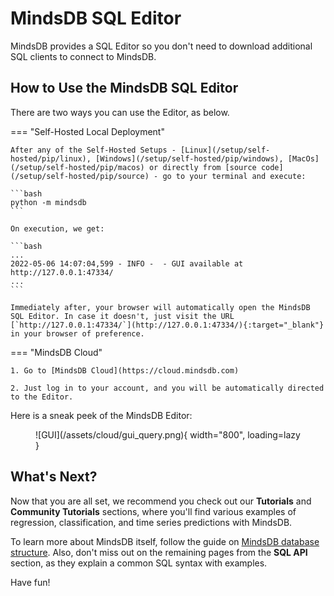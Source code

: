# MindsDB SQL Editor

MindsDB provides a SQL Editor so you don't need to download additional SQL clients to connect to MindsDB.

## How to Use the MindsDB SQL Editor

There are two ways you can use the Editor, as below.

=== "Self-Hosted Local Deployment"

    After any of the Self-Hosted Setups - [Linux](/setup/self-hosted/pip/linux), [Windows](/setup/self-hosted/pip/windows), [MacOs](/setup/self-hosted/pip/macos) or directly from [source code](/setup/self-hosted/pip/source) - go to your terminal and execute: 

    ```bash
    python -m mindsdb 
    ```

    On execution, we get:

    ```bash
    ...
    2022-05-06 14:07:04,599 - INFO -  - GUI available at http://127.0.0.1:47334/
    ...
    ```

    Immediately after, your browser will automatically open the MindsDB SQL Editor. In case it doesn't, just visit the URL [`http://127.0.0.1:47334/`](http://127.0.0.1:47334/){:target="_blank"} in your browser of preference.

=== "MindsDB Cloud"

    1. Go to [MindsDB Cloud](https://cloud.mindsdb.com)

    2. Just log in to your account, and you will be automatically directed to the Editor.

Here is a sneak peek of the MindsDB Editor:

<figure markdown> 
    ![GUI](/assets/cloud/gui_query.png){ width="800", loading=lazy  }
    <figcaption></figcaption>
</figure>

## What's Next?

Now that you are all set, we recommend you check out our **Tutorials** and **Community Tutorials** sections, where you'll find various examples of regression, classification, and time series predictions with MindsDB.

To learn more about MindsDB itself, follow the guide on [MindsDB database structure](/sql/table-structure/). Also, don't miss out on the remaining pages from the **SQL API** section, as they explain a common SQL syntax with examples.

Have fun!
